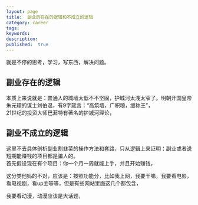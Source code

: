 ```yaml
---
layout: page
title:  副业的存在的逻辑和不成立的逻辑
category: career
tags:
keywords:
description:
published:  true
---
```



就是不停的思考，学习，写东西，解决问题。
## 副业存在的逻辑


本质上来说就是：普通人的城墙太低不不坚固，护城河太浅太窄了。明朝开国皇帝朱元璋的谋士刘伯温，有9字箴言：“高筑墙，广积粮，缓称王”，  
21世纪的投资大师巴菲特有著名的护城河理论，



## 副业不成立的逻辑
这里不去具体剖析副业割韭菜的操作方法和套路，只从逻辑上来证明：副业或者说短期能赚钱的项目都是骗人的。  
首先假设现在有个项目：你一个月一周就能上手，并且开始赚钱，


这分类他妈的不对，应该是：按照功能分，比如我上网，我要干嘛，我要看电影，看电视剧，看up主等等，但是有些网站里面这几个都包含，  

我要看动漫，动漫应该是大话题，
